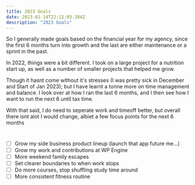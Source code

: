 ```yaml
---
title: 2023 Goals
date: 2023-01-14T22:12:03.284Z
description: "2023 Goals"
---
```


So I generally made goals based on the financial year for my agency, since the first 6 months turn into growth and the last are either maintenance or a sprint in the past.

In 2022, things were a bit different. I took on a large project for a nutrition start up, as well as a number of smaller projects that helped me grow.

Though it hasnt come without it's stresses (I was pretty sick in December and Start of Jan 2023); but I have learnt a tonne more on time management and balance. 
I look over at how I ran the last 6 months, and I then see how I want to run the next 6 until tax time.

With that said, I do need to seperate work and timeoff better, but overall there isnt alot I would change, albiet a few focus points for the next 6 months

# 

- [ ]  Grow my side business product lineup (launch that app future me…)
- [ ]  Grow my work and contributions at WP Engine
- [ ]  More weekend family escapes
- [ ]  Set clearer boundaries to when work stops
- [ ]  Do more courses, stop shuffling study time around
- [ ]  More consistent fitness routine